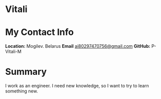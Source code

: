 # Vitali #
# My Contact Info #
**Location:** Mogilev. Belarus
**Email** ai80297470756@gmail.com
**GitHub:** P-Vitali-M
# Summary #
I work as an engineer. I need new knowledge, so I want to try to learn something new.
